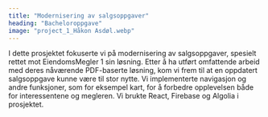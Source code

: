 ```yaml
---
title: "Modernisering av salgsoppgaver"
heading: "Bacheloroppgave"
image: "project_1_Håkon Asdøl.webp"
---
```


I dette prosjektet fokuserte vi på modernisering av salgsoppgaver, spesielt rettet mot EiendomsMegler 1 sin løsning. Etter å ha utført omfattende arbeid med deres nåværende PDF-baserte løsning, kom vi frem til at en oppdatert salgsoppgave kunne være til stor nytte. Vi implementerte navigasjon og andre funksjoner, som for eksempel kart, for å forbedre opplevelsen både for interessentene og megleren. Vi brukte React, Firebase og Algolia i prosjektet.

